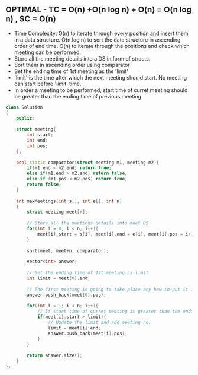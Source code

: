 ## OPTIMAL -  TC = O(n) +O(n log n) + O(n) = O(n log n) , SC = O(n)

- Time Complexity: O(n) to iterate through every position and insert them in a data structure. O(n log n)  to sort the data structure in ascending order of end time.
  O(n)  to iterate through the positions and check which meeting can be performed.
- Store all the meeting details into a DS in form of structs.
- Sort them in ascending order using comparator
- Set the ending time of 1st meeting as the 'limit'
- 'limit' is the time after which the next meeting should start. No meeting can start before 'limit' time.
- In order a meeting to be performed, start time of curret meeting should be greater than the ending time of previous meeting

```cpp
class Solution
{
    public:
    
    struct meeting{
        int start;
        int end;
        int pos;
    };
    
    bool static comparator(struct meeting m1, meeting m2){
        if(m1.end < m2.end) return true;
        else if(m1.end > m2.end) return false;
        else if (m1.pos < m2.pos) return true;
        return false;
    }
    
    int maxMeetings(int s[], int e[], int n)
    {
        struct meeting meet[n];
        
        // Store all the meetings details into meet DS
        for(int i = 0; i < n; i++){
            meet[i].start = s[i], meet[i].end = e[i], meet[i].pos = i+1;
        }
        
        sort(meet, meet+n, comparator);
        
        vector<int> answer;
        
        // Set the ending time of 1st meeting as limit
        int limit = meet[0].end;
        
        // The first meeting is going to take place any how so put it into 'answer'
        answer.push_back(meet[0].pos);
        
        for(int i = 1; i < n; i++){
            // If start time of curret meeting is greater than the ending time of previous meeting, means we can perform that meeting
            if(meet[i].start > limit){
                // Update the limit and add meeting no.
                limit = meet[i].end;
                answer.push_back(meet[i].pos);
            }
        }
        
        return answer.size();
    }
};
```
